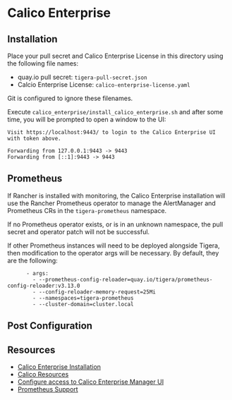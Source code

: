 # Calico Enterprise

## Installation

Place your pull secret and Calico Enterprise License in this directory using
the following file names:

* quay.io pull secret: `tigera-pull-secret.json`
* Calcio Enterprise License: `calico-enterprise-license.yaml`

Git is configured to ignore these filenames. 

Execute `calico_enterprise/install_calico_enterprise.sh` and after some time,
you will be prompted to open a window to the UI:

```
Visit https://localhost:9443/ to login to the Calico Enterprise UI with token above.

Forwarding from 127.0.0.1:9443 -> 9443
Forwarding from [::1]:9443 -> 9443
```

## Prometheus

If Rancher is installed with monitoring, the Calico Enterprise installation
will use the Rancher Prometheus operator to manage the AlertManager and
Prometheus CRs in the `tigera-prometheus` namespace.

If no Prometheus operator exists, or is in an unknown namespace, the pull
secret and operator patch will not be successful.

If other Prometheus instances will need to be deployed alongside Tigera, then
modification to the operator args will be necessary. By default, they are the
following:

```
      - args:
        - --prometheus-config-reloader=quay.io/tigera/prometheus-config-reloader:v3.13.0
        - --config-reloader-memory-request=25Mi
        - --namespaces=tigera-prometheus
        - --cluster-domain=cluster.local
```
## Post Configuration



## Resources
* [Calico Enterprise Installation](https://docs.tigera.io/getting-started/kubernetes/generic-install)
* [Calico Resources](https://docs.tigera.io/reference/resources/)
* [Configure access to Calico Enterprise Manager UI](https://docs.tigera.io/getting-started/cnx/access-the-manager)
* [Prometheus Support](https://docs.tigera.io/maintenance/monitor/support)
